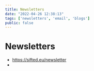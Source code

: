 ```yaml
---
title: Newsletters
date: "2022-04-26 12:38:13"
tags: ['newsletters', 'email', 'blogs']
public: false
---
```


# Newsletters

- https://sifted.eu/newsletter
- 